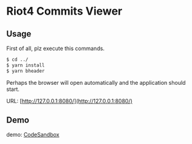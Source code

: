# Riot4 Commits Viewer

## Usage

First of all, plz execute this commands.

```cmd
$ cd ../
$ yarn install
$ yarn bheader
```

Perhaps the browser will open automatically and the application should start.

URL: [http://127.0.0.1:8080/](http://127.0.0.1:8080/)

## Demo

demo: [CodeSandbox](https://codesandbox.io/embed/riot4-bounds-header-jstlz)

